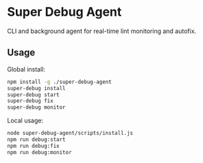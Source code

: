Super Debug Agent
=================

CLI and background agent for real-time lint monitoring and autofix.

Usage
-----

Global install:

```bash
npm install -g ./super-debug-agent
super-debug install
super-debug start
super-debug fix
super-debug monitor
```

Local usage:

```bash
node super-debug-agent/scripts/install.js
npm run debug:start
npm run debug:fix
npm run debug:monitor
```


